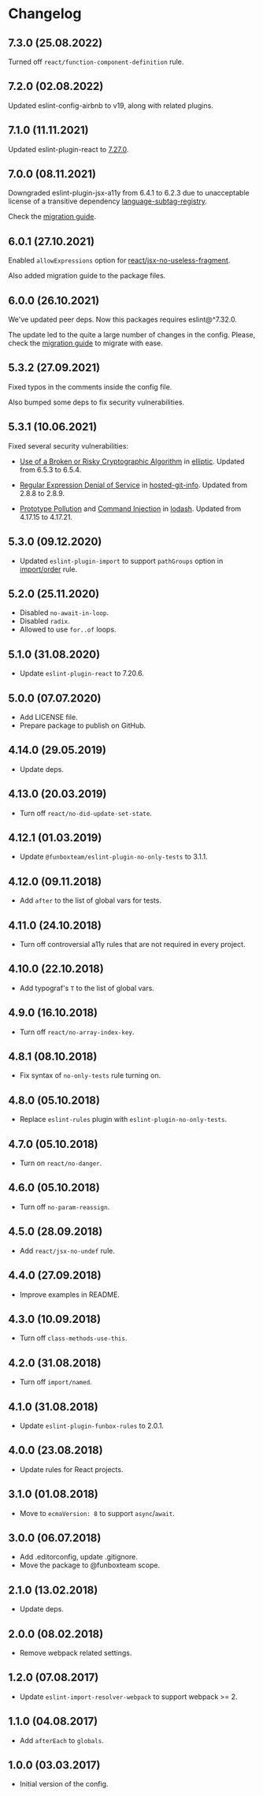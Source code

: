 # Changelog

## 7.3.0 (25.08.2022)

Turned off `react/function-component-definition` rule.


## 7.2.0 (02.08.2022)

Updated eslint-config-airbnb to v19, along with related plugins.


## 7.1.0 (11.11.2021)

Updated eslint-plugin-react to [7.27.0](https://github.com/yannickcr/eslint-plugin-react/blob/master/CHANGELOG.md#7270---20211109).


## 7.0.0 (08.11.2021)

Downgraded eslint-plugin-jsx-a11y from 6.4.1 to 6.2.3 due to unacceptable license of a transitive dependency [language-subtag-registry](https://github.com/mattcg/language-subtag-registry/issues/8).

Check the [migration guide](./MIGRATION.md).


## 6.0.1 (27.10.2021)

Enabled `allowExpressions` option 
for [react/jsx-no-useless-fragment](https://github.com/yannickcr/eslint-plugin-react/blob/master/docs/rules/jsx-no-useless-fragment.md#allowexpressions).

Also added migration guide to the package files.


## 6.0.0 (26.10.2021)

We've updated peer deps. Now this packages requires eslint@^7.32.0.

The update led to the quite a large number of changes in the config. 
Please, check the [migration guide](./MIGRATION.md) to migrate with ease. 


## 5.3.2 (27.09.2021)

Fixed typos in the comments inside the config file.

Also bumped some deps to fix security vulnerabilities.


## 5.3.1 (10.06.2021)

Fixed several security vulnerabilities:

- [Use of a Broken or Risky Cryptographic Algorithm](https://github.com/advisories/GHSA-r9p9-mrjm-926w) in [elliptic](https://github.com/indutny/elliptic). Updated from 6.5.3 to 6.5.4.

- [Regular Expression Denial of Service](https://github.com/advisories/GHSA-43f8-2h32-f4cj) in [hosted-git-info](https://github.com/npm/hosted-git-info). Updated from 2.8.8 to 2.8.9.

- [Prototype Pollution](https://github.com/advisories/GHSA-p6mc-m468-83gw) and [Command Injection](https://github.com/advisories/GHSA-35jh-r3h4-6jhm) in [lodash](https://github.com/lodash/lodash). Updated from 4.17.15 to 4.17.21.


## 5.3.0 (09.12.2020)

* Updated `eslint-plugin-import` to support `pathGroups` option in
  [import/order](https://github.com/benmosher/eslint-plugin-import/blob/master/docs/rules/order.md)
  rule.

## 5.2.0 (25.11.2020)

* Disabled `no-await-in-loop`.
* Disabled `radix`.
* Allowed to use `for..of` loops.

## 5.1.0 (31.08.2020)

* Update `eslint-plugin-react` to 7.20.6.

## 5.0.0 (07.07.2020)

* Add LICENSE file.
* Prepare package to publish on GitHub.

## 4.14.0 (29.05.2019)

* Update deps.

## 4.13.0 (20.03.2019)

* Turn off `react/no-did-update-set-state`.

## 4.12.1 (01.03.2019)

* Update `@funboxteam/eslint-plugin-no-only-tests` to 3.1.1.  

## 4.12.0 (09.11.2018)

* Add `after` to the list of global vars for tests.

## 4.11.0 (24.10.2018)

* Turn off controversial a11y rules that are not required in every project.

## 4.10.0 (22.10.2018)

* Add typograf's `T` to the list of global vars.

## 4.9.0 (16.10.2018)

* Turn off `react/no-array-index-key`.

## 4.8.1 (08.10.2018)

* Fix syntax of `no-only-tests` rule turning on.

## 4.8.0 (05.10.2018)

* Replace `eslint-rules` plugin with `eslint-plugin-no-only-tests`.

## 4.7.0 (05.10.2018)

* Turn on `react/no-danger`.

## 4.6.0 (05.10.2018)

* Turn off `no-param-reassign`.

## 4.5.0 (28.09.2018)

* Add `react/jsx-no-undef` rule.

## 4.4.0 (27.09.2018)

* Improve examples in README.

## 4.3.0 (10.09.2018)

* Turn off `class-methods-use-this`.

## 4.2.0 (31.08.2018)

* Turn off `import/named`.

## 4.1.0 (31.08.2018)

* Update `eslint-plugin-funbox-rules` to 2.0.1.

## 4.0.0 (23.08.2018)

* Update rules for React projects.

## 3.1.0 (01.08.2018)

* Move to `ecmaVersion: 8` to support `async`/`await`.

## 3.0.0 (06.07.2018)

* Add .editorconfig, update .gitignore.
* Move the package to @funboxteam scope.

## 2.1.0 (13.02.2018)

* Update deps.

## 2.0.0 (08.02.2018)

* Remove webpack related settings.

## 1.2.0 (07.08.2017)

* Update `eslint-import-resolver-webpack` to support webpack >= 2.

## 1.1.0 (04.08.2017)

* Add `afterEach` to `globals`.

## 1.0.0 (03.03.2017)

* Initial version of the config.

